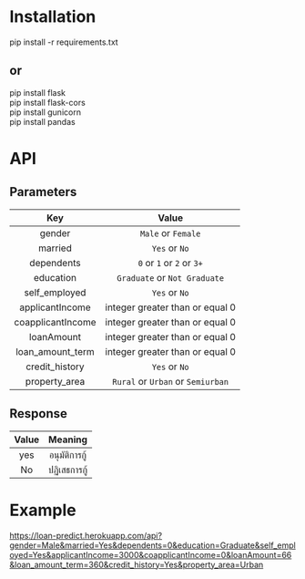 # Installation  

pip install -r requirements.txt

## or

pip install flask   
pip install flask-cors    
pip install gunicorn    
pip install pandas    

# API
## Parameters

| Key | Value |
| :---: | :---: |
| gender | `Male` or `Female` |
| married | `Yes` or `No` |
| dependents | `0` or `1` or `2` or `3+` |
| education | `Graduate` or `Not Graduate` |
| self_employed | `Yes` or `No` |
| applicantIncome | integer greater than or equal 0 |
| coapplicantIncome | integer greater than or equal 0 |
| loanAmount | integer greater than or equal 0 |
| loan_amount_term | integer greater than or equal 0 |
| credit_history | `Yes` or `No` |
| property_area | `Rural` or `Urban` or `Semiurban`|

## Response

| Value | Meaning |
| :---: | :---: |
| yes | อนุมัติการกู้ |
| No | ปฏิเสธการกู้ |

# Example
https://loan-predict.herokuapp.com/api?gender=Male&married=Yes&dependents=0&education=Graduate&self_employed=Yes&applicantIncome=3000&coapplicantIncome=0&loanAmount=66&loan_amount_term=360&credit_history=Yes&property_area=Urban
